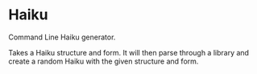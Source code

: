 # Haiku

Command Line Haiku generator.

Takes a Haiku structure and form.  It will then parse through a library and create a random Haiku with the given structure and form.
